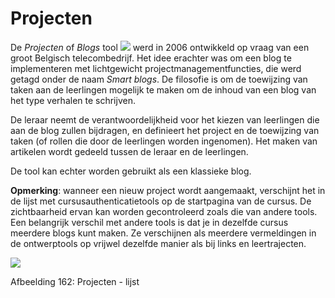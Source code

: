 # Projecten

De _Projecten_ of _Blogs_ tool ![](../../.gitbook/assets/graphics307%20%283%29.png) werd in 2006 ontwikkeld op vraag van een groot Belgisch telecombedrijf. Het idee erachter was om een blog te implementeren met lichtgewicht projectmanagementfuncties, die werd getagd onder de naam _Smart blogs_. De filosofie is om de toewijzing van taken aan de leerlingen mogelijk te maken om de inhoud van een blog van het type verhalen te schrijven.

De leraar neemt de verantwoordelijkheid voor het kiezen van leerlingen die aan de blog zullen bijdragen, en definieert het project en de toewijzing van taken \(of rollen die door de leerlingen worden ingenomen\). Het maken van artikelen wordt gedeeld tussen de leraar en de leerlingen.

De tool kan echter worden gebruikt als een klassieke blog.

**Opmerking**: wanneer een nieuw project wordt aangemaakt, verschijnt het in de lijst met cursusauthenticatietools op de startpagina van de cursus. De zichtbaarheid ervan kan worden gecontroleerd zoals die van andere tools. Een belangrijk verschil met andere tools is dat je in dezelfde cursus meerdere blogs kunt maken. Ze verschijnen als meerdere vermeldingen in de ontwerptools op vrijwel dezelfde manier als bij links en leertrajecten.

![](../../.gitbook/assets/images237%20%283%29.png)

Afbeelding 162: Projecten - lijst

